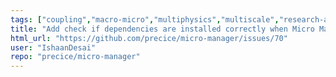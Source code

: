 ```yaml
---
tags: ["coupling","macro-micro","multiphysics","multiscale","research-and-development"]
title: "Add check if dependencies are installed correctly when Micro Manager is installed via pip"
html_url: "https://github.com/precice/micro-manager/issues/70"
user: "IshaanDesai"
repo: "precice/micro-manager"
---
```



